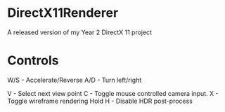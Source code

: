# DirectX11Renderer
A released version of my Year 2 DirectX 11 project

# Controls
W/S - Accelerate/Reverse
A/D - Turn left/right

V - Select next view point
C - Toggle mouse controlled camera input.
X - Toggle wireframe rendering
Hold H - Disable HDR post-process
